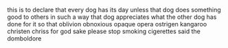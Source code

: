 this is to declare that every dog has its day unless that dog does something good to others in such a way that dog appreciates what the other dog has done for it so that oblivion
obnoxious
opaque
opera
ostrigen
kangaroo
christen
chriss 
for 
god sake
please 
stop smoking cigerettes
said the domboldore
